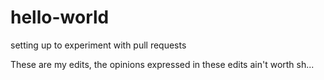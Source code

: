 # hello-world
setting up to experiment with pull requests

These are my edits, the opinions expressed in these edits ain't worth sh...

